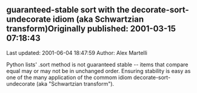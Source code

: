 ## guaranteed-stable sort with the decorate-sort-undecorate idiom (aka Schwartzian transform)Originally published: 2001-03-15 07:18:43 
Last updated: 2001-06-04 18:47:59 
Author: Alex Martelli 
 
Python lists' .sort method is not guaranteed stable -- items that compare equal may or may not be in unchanged order. Ensuring stability is easy as one of the many application of the commom idiom decorate-sort-undecorate (aka "Schwartzian transform").